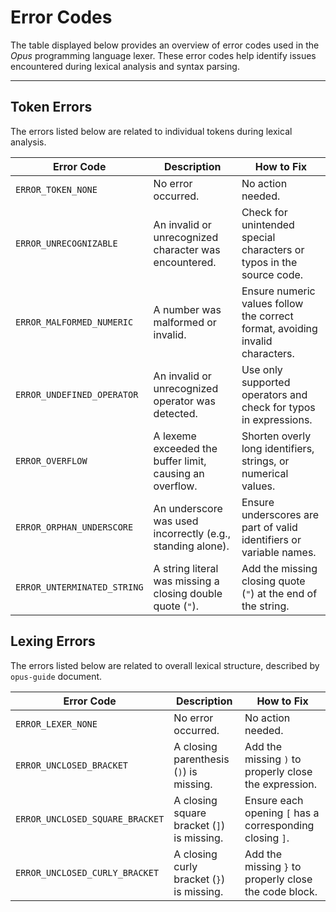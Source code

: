 # Error Codes
The table displayed below provides an overview of error codes used in the *Opus* programming 
language lexer. These error codes help identify issues encountered during lexical analysis 
and syntax parsing.

---

## Token Errors
The errors listed below are related to individual tokens during lexical analysis.

| Error Code                  | Description                                                | How to Fix                                                                    |
|-----------------------------|------------------------------------------------------------|-------------------------------------------------------------------------------|
| `ERROR_TOKEN_NONE`          | No error occurred.                                         | No action needed.                                                             |
| `ERROR_UNRECOGNIZABLE`      | An invalid or unrecognized character was encountered.      | Check for unintended special characters or typos in the source code.          |
| `ERROR_MALFORMED_NUMERIC`   | A number was malformed or invalid.                         | Ensure numeric values follow the correct format, avoiding invalid characters. |
| `ERROR_UNDEFINED_OPERATOR`  | An invalid or unrecognized operator was detected.          | Use only supported operators and check for typos in expressions.              |
| `ERROR_OVERFLOW`            | A lexeme exceeded the buffer limit, causing an overflow.   | Shorten overly long identifiers, strings, or numerical values.                |
| `ERROR_ORPHAN_UNDERSCORE`   | An underscore was used incorrectly (e.g., standing alone). | Ensure underscores are part of valid identifiers or variable names.           |
| `ERROR_UNTERMINATED_STRING` | A string literal was missing a closing double quote (`"`). | Add the missing closing quote (`"`) at the end of the string.                 |


## Lexing Errors
The errors listed below are related to overall lexical structure, described by `opus-guide` document.

| Error Code                      | Description                                | How to Fix                                               |
|---------------------------------|--------------------------------------------|----------------------------------------------------------|
| `ERROR_LEXER_NONE`              | No error occurred.                         | No action needed.                                        |
| `ERROR_UNCLOSED_BRACKET`        | A closing parenthesis (`)`) is missing.    | Add the missing `)` to properly close the expression.    |
| `ERROR_UNCLOSED_SQUARE_BRACKET` | A closing square bracket (`]`) is missing. | Ensure each opening `[` has a corresponding closing `]`. |
| `ERROR_UNCLOSED_CURLY_BRACKET`  | A closing curly bracket (`}`) is missing.  | Add the missing `}` to properly close the code block.    |
